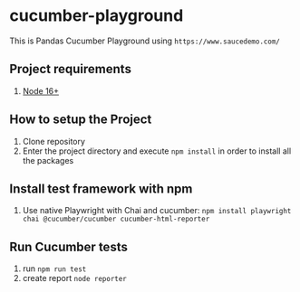 # cucumber-playground

This is Pandas Cucumber Playground using `https://www.saucedemo.com/`

## Project requirements

1. [Node 16+](https://nodejs.org/en/docs/)

## How to setup the Project

1. Clone repository
2. Enter the project directory and execute `npm install` in order to install all the packages

## Install test framework with npm

1. Use native Playwright with Chai and cucumber: `npm install playwright chai @cucumber/cucumber cucumber-html-reporter`

## Run Cucumber tests

1. run `npm run test`
2. create report `node reporter`
